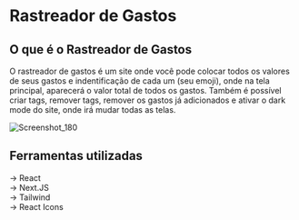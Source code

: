 # Rastreador de Gastos

## O que é o Rastreador de Gastos
O rastreador de gastos é um site onde você pode colocar todos os valores de seus gastos e indentificação de cada um (seu emoji), onde na tela principal, aparecerá o valor total de todos os gastos. Também é possível criar tags, remover tags, remover os gastos já adicionados e ativar o dark mode do site, onde irá mudar todas as telas. 

![Screenshot_180](https://github.com/Ryanzhin22/rastreadorDeGastos-NextJS/assets/103447125/9640f091-09a3-468a-ba19-cfb043366a86)

## Ferramentas utilizadas
-> React <br>
-> Next.JS <br>
-> Tailwind <br>
-> React Icons
